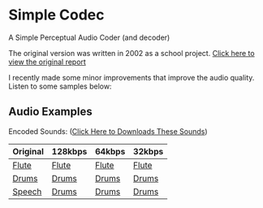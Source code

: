 Simple Codec
===========

A Simple Perceptual Audio Coder (and decoder)

The original version was written in 2002 as a school project.
[Click here to view the original report](http://perceptualentropy.com/coder.html)

I recently made some minor improvements that improve the audio quality.
Listen to some samples below:

## Audio Examples
Encoded Sounds: ([Click Here to Downloads These Sounds](http://www.perceptualentropy.com/newsounds/sounds.zip))

|Original|128kbps|64kbps|32kbps|
|--------|-------|------|------|
|[Flute](http://www.perceptualentropy.com/newsounds/fluteA.wav)|[Flute](http://www.perceptualentropy.com/newsounds/fluteB.wav)|[Flute](http://www.perceptualentropy.com/newsounds/fluteD.wav)|[Flute](http://www.perceptualentropy.com/newsounds/fluteF.wav)|
|[Drums](http://www.perceptualentropy.com/newsounds/drumsA.wav)|[Drums](http://www.perceptualentropy.com/newsounds/drumsB.wav)|[Drums](http://www.perceptualentropy.com/newsounds/drumsD.wav)|[Drums](http://www.perceptualentropy.com/newsounds/drumsF.wav)|
|[Speech](http://www.perceptualentropy.com/newsounds/speechA.wav)|[Drums](http://www.perceptualentropy.com/newsounds/drumsB.wav)|[Drums](http://www.perceptualentropy.com/newsounds/drumsD.wav)|[Drums](http://www.perceptualentropy.com/newsounds/drumsF.wav)|
